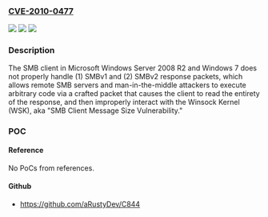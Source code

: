 ### [CVE-2010-0477](https://cve.mitre.org/cgi-bin/cvename.cgi?name=CVE-2010-0477)
![](https://img.shields.io/static/v1?label=Product&message=n%2Fa&color=blue)
![](https://img.shields.io/static/v1?label=Version&message=n%2Fa&color=blue)
![](https://img.shields.io/static/v1?label=Vulnerability&message=n%2Fa&color=brighgreen)

### Description

The SMB client in Microsoft Windows Server 2008 R2 and Windows 7 does not properly handle (1) SMBv1 and (2) SMBv2 response packets, which allows remote SMB servers and man-in-the-middle attackers to execute arbitrary code via a crafted packet that causes the client to read the entirety of the response, and then improperly interact with the Winsock Kernel (WSK), aka "SMB Client Message Size Vulnerability."

### POC

#### Reference
No PoCs from references.

#### Github
- https://github.com/aRustyDev/C844

